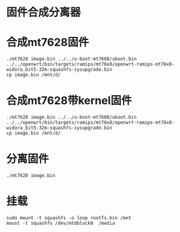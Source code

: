 # 固件合成分离器

# 合成mt7628固件
```
./mt7628 image.bin ../../u-boot-mt7688/uboot.bin ../../openwrt/bin/targets/ramips/mt76x8/openwrt-ramips-mt76x8-widora_bit5-32m-squashfs-sysupgrade.bin
cp image.bin /mnt/d/
```

# 合成mt7628带kernel固件
```
./mt7628 image.bin ../../u-boot-mt7688/uboot.bin ../../openwrt/bin/targets/ramips/mt76x8/openwrt-ramips-mt76x8-widora_bit5-32m-squashfs-sysupgrade.bin
cp image.bin /mnt/d/
```

# 分离固件
```
./mt7628 image.bin
```

# 挂载
```
sudo mount -t squashfs -o loop rootfs.bin /mnt
mount -t squashfs /dev/mtdblock0  /media
```